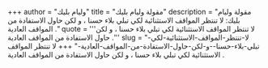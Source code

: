 +++
author = "وليام بليك"
title = "مقولة وليام بليك"
description = "مقولة وليام بليك: لا تنتظر المواقف الاستثنائية لكي تبلي بلاء حسنا ، و لكن حاول الاستفادة من المواقف العادية ."
quote = '''لا تنتظر المواقف الاستثنائية لكي تبلي بلاء حسنا ، و لكن حاول الاستفادة من المواقف العادية .''' 
slug = "لا-تنتظر-المواقف-الاستثنائية-لكي-تبلي-بلاء-حسنا--و-لكن-حاول-الاستفادة-من-المواقف-العادية-"
+++
لا تنتظر المواقف الاستثنائية لكي تبلي بلاء حسنا ، و لكن حاول الاستفادة من المواقف العادية .
